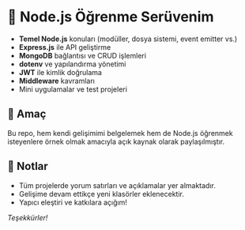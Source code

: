 <!DOCTYPE html>
<html lang="tr">
<head>
  <meta charset="UTF-8">
  
</head>
<body>

  <h1>🚀 Node.js Öğrenme Serüvenim</h1>


  <ul>
    <li><strong>Temel Node.js</strong> konuları (modüller, dosya sistemi, event emitter vs.)</li>
    <li><strong>Express.js</strong> ile API geliştirme</li>
    <li><strong>MongoDB</strong> bağlantısı ve CRUD işlemleri</li>
    <li><strong>dotenv</strong> ve yapılandırma yönetimi</li>
    <li><strong>JWT</strong> ile kimlik doğrulama</li>
    <li><strong>Middleware</strong> kavramları</li>
    <li>Mini uygulamalar ve test projeleri</li>
  </ul>

 
  <h2>🎯 Amaç</h2>
  <p>
    Bu repo, hem kendi gelişimimi belgelemek hem de Node.js öğrenmek isteyenlere örnek olmak amacıyla açık kaynak olarak paylaşılmıştır.
  </p>

  <h2>📌 Notlar</h2>
  <ul>
    <li>Tüm projelerde yorum satırları ve açıklamalar yer almaktadır.</li>
    <li>Gelişime devam ettikçe yeni klasörler eklenecektir.</li>
    <li>Yapıcı eleştiri ve katkılara açığım!</li>
  </ul>

  <p><em>Teşekkürler!</em></p>

</body>
</html>
